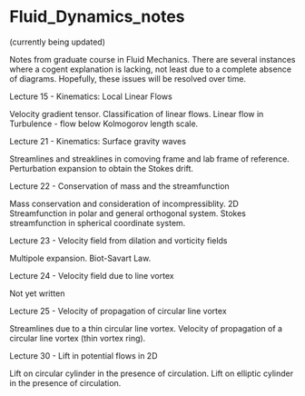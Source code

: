 # Fluid_Dynamics_notes
(currently being updated)

Notes from graduate course in Fluid Mechanics. There are several instances where a cogent explanation is lacking, not least due to a complete absence of diagrams. Hopefully, these issues will be resolved over time.

Lecture 15 - Kinematics: Local Linear Flows

Velocity gradient tensor. 
Classification of linear flows. 
Linear flow in Turbulence - flow below Kolmogorov length scale. 

Lecture 21 - Kinematics: Surface gravity waves

Streamlines and streaklines in comoving frame and lab frame of reference. 
Perturbation expansion to obtain the Stokes drift.

Lecture 22 - Conservation of mass and the streamfunction

Mass conservation and consideration of incompressiblity.
2D Streamfunction in polar and general orthogonal system.
Stokes streamfunction in spherical coordinate system.

Lecture 23 - Velocity field from dilation and vorticity fields

Multipole expansion.
Biot-Savart Law.

Lecture 24 - Velocity field due to line vortex

Not yet written

Lecture 25 - Velocity of propagation of circular line vortex

Streamlines due to a thin circular line vortex. 
Velocity of propagation of a circular line vortex (thin vortex ring).

Lecture 30 - Lift in potential flows in 2D

Lift on circular cylinder in the presence of circulation.
Lift on elliptic cylinder in the presence of circulation.
